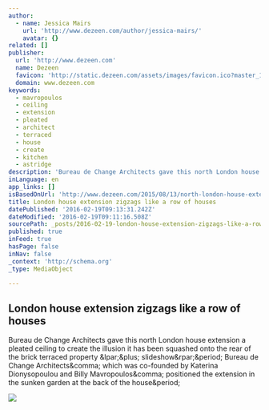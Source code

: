 ```yaml
---
author:
  - name: Jessica Mairs
    url: 'http://www.dezeen.com/author/jessica-mairs/'
    avatar: {}
related: []
publisher:
  url: 'http://www.dezeen.com'
  name: Dezeen
  favicon: 'http://static.dezeen.com/assets/images/favicon.ico?master_1184'
  domain: www.dezeen.com
keywords:
  - mavropoulos
  - ceiling
  - extension
  - pleated
  - architect
  - terraced
  - house
  - create
  - kitchen
  - astridge
description: 'Bureau de Change Architects gave this north London house extension a pleated ceiling to create the illusion it has been squashed onto the rear of the brick terraced property (+ slideshow). Bureau de Change Architects, which was co-founded by Katerina Dionysopoulou and Billy Mavropoulos, positioned the extension in the sunken garden at the back of the house.'
inLanguage: en
app_links: []
isBasedOnUrl: 'http://www.dezeen.com/2015/08/13/north-london-house-extension-bureau-de-change-architects-zigzags-row-gabled-houses/'
title: London house extension zigzags like a row of houses
datePublished: '2016-02-19T09:13:31.242Z'
dateModified: '2016-02-19T09:11:16.508Z'
sourcePath: _posts/2016-02-19-london-house-extension-zigzags-like-a-row-of-houses.md
published: true
inFeed: true
hasPage: false
inNav: false
_context: 'http://schema.org'
_type: MediaObject

---
```

<article style=""><h1>London house extension zigzags like a row of houses</h1><p>Bureau de Change Architects gave this north London house extension a pleated ceiling to create the illusion it has been squashed onto the rear of the brick terraced property &amp;lpar;&amp;plus; slideshow&amp;rpar;&amp;period; Bureau de Change Architects&amp;comma; which was co-founded by Katerina Dionysopoulou and Billy Mavropoulos&amp;comma; positioned the extension in the sunken garden at the back of the house&amp;period;</p><img src="http://static.dezeen.com/uploads/2015/08/Folds-House-by-Bureau-de-Change-Architects_dezeen_784_3.jpg" /></article>